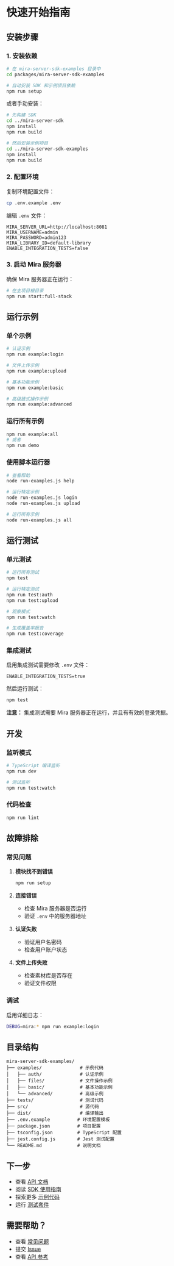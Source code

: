 # 快速开始指南

## 安装步骤

### 1. 安装依赖

```bash
# 在 mira-server-sdk-examples 目录中
cd packages/mira-server-sdk-examples

# 自动安装 SDK 和示例项目依赖
npm run setup
```

或者手动安装：

```bash
# 先构建 SDK
cd ../mira-server-sdk
npm install
npm run build

# 然后安装示例项目
cd ../mira-server-sdk-examples
npm install
npm run build
```

### 2. 配置环境

复制环境配置文件：
```bash
cp .env.example .env
```

编辑 `.env` 文件：
```env
MIRA_SERVER_URL=http://localhost:8081
MIRA_USERNAME=admin
MIRA_PASSWORD=admin123
MIRA_LIBRARY_ID=default-library
ENABLE_INTEGRATION_TESTS=false
```

### 3. 启动 Mira 服务器

确保 Mira 服务器正在运行：
```bash
# 在主项目根目录
npm run start:full-stack
```

## 运行示例

### 单个示例

```bash
# 认证示例
npm run example:login

# 文件上传示例
npm run example:upload

# 基本功能示例
npm run example:basic

# 高级链式操作示例
npm run example:advanced
```

### 运行所有示例

```bash
npm run example:all
# 或者
npm run demo
```

### 使用脚本运行器

```bash
# 查看帮助
node run-examples.js help

# 运行特定示例
node run-examples.js login
node run-examples.js upload

# 运行所有示例
node run-examples.js all
```

## 运行测试

### 单元测试

```bash
# 运行所有测试
npm test

# 运行特定测试
npm run test:auth
npm run test:upload

# 观察模式
npm run test:watch

# 生成覆盖率报告
npm run test:coverage
```

### 集成测试

启用集成测试需要修改 `.env` 文件：
```env
ENABLE_INTEGRATION_TESTS=true
```

然后运行测试：
```bash
npm test
```

**注意：** 集成测试需要 Mira 服务器正在运行，并且有有效的登录凭据。

## 开发

### 监听模式

```bash
# TypeScript 编译监听
npm run dev

# 测试监听
npm run test:watch
```

### 代码检查

```bash
npm run lint
```

## 故障排除

### 常见问题

1. **模块找不到错误**
   ```bash
   npm run setup
   ```

2. **连接错误**
   - 检查 Mira 服务器是否运行
   - 验证 `.env` 中的服务器地址

3. **认证失败**
   - 验证用户名密码
   - 检查用户账户状态

4. **文件上传失败**
   - 检查素材库是否存在
   - 验证文件权限

### 调试

启用详细日志：
```bash
DEBUG=mira:* npm run example:login
```

## 目录结构

```
mira-server-sdk-examples/
├── examples/              # 示例代码
│   ├── auth/              # 认证示例
│   ├── files/             # 文件操作示例
│   ├── basic/             # 基本功能示例
│   └── advanced/          # 高级示例
├── tests/                 # 测试代码
├── src/                   # 源代码
├── dist/                  # 编译输出
├── .env.example          # 环境配置模板
├── package.json          # 项目配置
├── tsconfig.json         # TypeScript 配置
├── jest.config.js        # Jest 测试配置
└── README.md             # 说明文档
```

## 下一步

- 查看 [API 文档](../mira-server-sdk/README.md)
- 阅读 [SDK 使用指南](../mira-server-sdk/SDK_USAGE_GUIDE.md)
- 探索更多 [示例代码](./examples/)
- 运行 [测试套件](./tests/)

## 需要帮助？

- 查看 [常见问题](./README.md#故障排除)
- 提交 [Issue](https://github.com/hunmer/mira_typescript/issues)
- 查看 [API 参考](../mira-app-server/API_REFERENCE.md)
